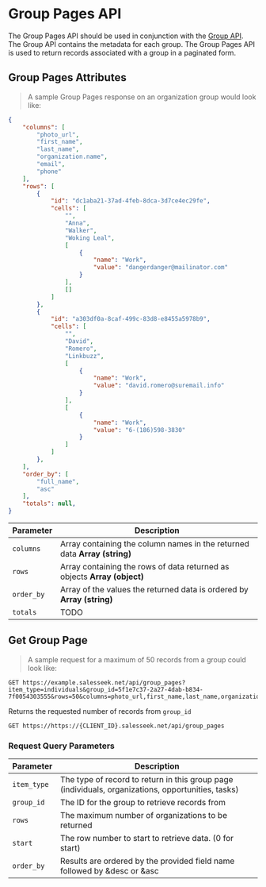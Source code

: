 # Group Pages API

The Group Pages API should be used in conjunction with the [Group API](#group-api). The Group API contains the metadata for each group. The Group Pages API is used to return records associated with a group in a paginated form.

## Group Pages Attributes

> A sample Group Pages response on an organization group would look like:

```json
{
	"columns": [
		"photo_url",
		"first_name",
		"last_name",
		"organization.name",
		"email",
		"phone"
	],
	"rows": [
		{
			"id": "dc1aba21-37ad-4feb-8dca-3d7ce4ec29fe",
			"cells": [
				"",
				"Anna",
				"Walker",
				"Woking Leal",
				[
					{
						"name": "Work",
						"value": "dangerdanger@mailinator.com"
					}
				],
				[]
			]
		},
		{
			"id": "a303df0a-8caf-499c-83d8-e8455a5978b9",
			"cells": [
				"",
				"David",
				"Romero",
				"Linkbuzz",
				[
					{
						"name": "Work",
						"value": "david.romero@suremail.info"
					}
				],
				[
					{
						"name": "Work",
						"value": "6-(186)598-3830"
					}
				]
			]
		}, 
	],
	"order_by": [
		"full_name",
		"asc"
	],
	"totals": null,
}
```

Parameter |  Description
--------- | ------- 
`columns` | Array containing the column names in the returned data **Array (string)**
`rows` 	  | Array containing the rows of data returned as objects **Array (object)**
`order_by` | Array of the values the returned data is ordered by **Array (string)**
`totals` | TODO


## Get Group Page

> A sample request for a maximum of 50 records from a group could look like: 

```http
GET https://example.salesseek.net/api/group_pages?item_type=individuals&group_id=5f1e7c37-2a27-4dab-b834-7f0054303555&rows=50&columns=photo_url,first_name,last_name,organization.name,email,phone,source&order_by=full_name%20asc
```

Returns the requested number of records from `group_id`

`GET https://https://{CLIENT_ID}.salesseek.net/api/group_pages`

### Request Query Parameters

Parameter |  Description
--------- | ------- 
`item_type` | The type of record to return in this group page (individuals, organizations, opportunities, tasks)
`group_id` |  The ID for the group to retrieve records from
`rows` | The maximum number of organizations to be returned
`start` | The row number to start to retrieve data. (0 for start)
`order_by` | Results are ordered by the provided field name followed by &desc or &asc
